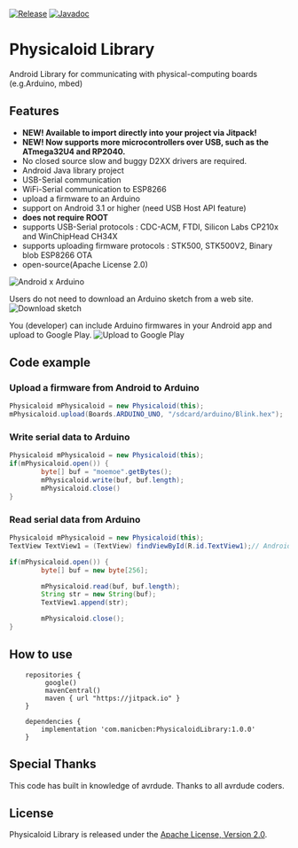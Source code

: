 [![Release](https://jitpack.io/v/com.manicben/PhysicaloidLibrary.svg)](https://jitpack.io/#com.manicben/PhysicaloidLibrary)
[![Javadoc](https://img.shields.io/badge/javadoc-1.0.0-blue)](https://javadoc.jitpack.io/com/manicben/PhysicaloidLibrary/1.0.0/javadoc/)

Physicaloid Library
===

Android Library for communicating with physical-computing boards (e.g.Arduino, mbed)

Features
---
- **NEW! Available to import directly into your project via Jitpack!**
- **NEW! Now supports more microcontrollers over USB, such as the ATmega32U4 and RP2040.**
- No closed source slow and buggy D2XX drivers are required.
- Android Java library project
- USB-Serial communication
- WiFi-Serial communication to ESP8266
- upload a firmware to an Arduino
- support on Android 3.1 or higher (need USB Host API feature)
- **does not require ROOT**
- supports USB-Serial protocols : CDC-ACM, FTDI, Silicon Labs CP210x and WinChipHead CH34X
- supports uploading firmware protocols : STK500, STK500V2, Binary blob ESP8266 OTA
- open-source(Apache License 2.0)


![Android x Arduino](https://lh5.googleusercontent.com/-weC-lA-1rdw/UeaCzIrWR3I/AAAAAAAACno/u-ZapAmzkz8/s640/android_arduino.jpg)


Users do not need to download an Arduino sketch from a web site.
![Download sketch](https://lh3.googleusercontent.com/-Hh-vISkTL6w/UeaC5moml2I/AAAAAAAACn8/g7Dozio1QrE/s640/physicaloid_download.png)


You (developer) can include Arduino firmwares in your Android app and upload to Google Play.
![Upload to Google Play](https://lh6.googleusercontent.com/-lzDrLOSohUY/UeaC5p7Z0uI/AAAAAAAACoA/hcqRjLUe6JQ/s640/physicaloid_upload.png)


Code example
---

### Upload a firmware from Android to Arduino
```java
Physicaloid mPhysicaloid = new Physicaloid(this);
mPhysicaloid.upload(Boards.ARDUINO_UNO, "/sdcard/arduino/Blink.hex");
```


### Write serial data to Arduino
```java
Physicaloid mPhysicaloid = new Physicaloid(this);
if(mPhysicaloid.open()) {
        byte[] buf = "moemoe".getBytes();
        mPhysicaloid.write(buf, buf.length);
        mPhysicaloid.close()
}
```


### Read serial data from Arduino
```java
Physicaloid mPhysicaloid = new Physicaloid(this);
TextView TextView1 = (TextView) findViewById(R.id.TextView1);// Android TextView

if(mPhysicaloid.open()) {
        byte[] buf = new byte[256];

        mPhysicaloid.read(buf, buf.length);
        String str = new String(buf);
        TextView1.append(str);

        mPhysicaloid.close();
}
```

How to use
---
```
    repositories {
         google()
         mavenCentral()
         maven { url "https://jitpack.io" }
    }
    
    dependencies {
        implementation 'com.manicben:PhysicaloidLibrary:1.0.0'
    }
```


Special Thanks
---
This code has built in knowledge of avrdude.
Thanks to all avrdude coders.


License
---
Physicaloid Library is released under the [Apache License, Version 2.0](http://www.apache.org/licenses/LICENSE-2.0).
